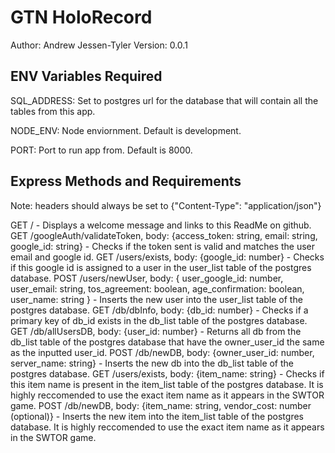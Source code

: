 # GTN HoloRecord

Author: Andrew Jessen-Tyler
Version: 0.0.1

## ENV Variables Required

SQL_ADDRESS: Set to postgres url for the database that will contain all the tables from this app.

NODE_ENV: Node enviornment. Default is development.

PORT: Port to run app from. Default is 8000.


## Express Methods and Requirements

Note: headers should always be set to {"Content-Type": "application/json"}

GET / - Displays a welcome message and links to this ReadMe on github.
GET /googleAuth/validateToken, body: {access_token: string, email: string, google_id: string} - Checks if the token sent is valid and matches the user email and google id.
GET /users/exists, body: {google_id: number} - Checks if this google id is assigned to a user in the user_list table of the postgres database.
POST /users/newUser, body: { user_google_id: number, user_email: string, tos_agreement: boolean, age_confirmation: boolean, user_name: string } - Inserts the new user into the user_list table of the postgres database.
GET /db/dbInfo, body: {db_id: number} - Checks if a primary key of db_id exists in the db_list table of the postgres database.
GET /db/allUsersDB, body: {user_id: number} - Returns all db from the db_list table of the postgres database that have the owner_user_id the same as the inputted user_id.
POST /db/newDB, body: {owner_user_id: number, server_name: string} - Inserts the new db into the db_list table of the postgres database.
GET /users/exists, body: {item_name: string} - Checks if this item name is present in the item_list table of the postgres database. It is highly reccomended to use the exact item name as it appears in the SWTOR game.
POST /db/newDB, body: {item_name: string, vendor_cost: number (optional)} - Inserts the new item into the item_list table of the postgres database. It is highly reccomended to use the exact item name as it appears in the SWTOR game.